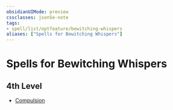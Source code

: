 ```yaml
---
obsidianUIMode: preview
cssclasses: json5e-note
tags:
- spell/list/optfeature/bewitching-whispers
aliases: ["Spells for Bewitching Whispers"]
---
```

# Spells for Bewitching Whispers

## 4th Level

- [Compulsion](compulsion "PHB")